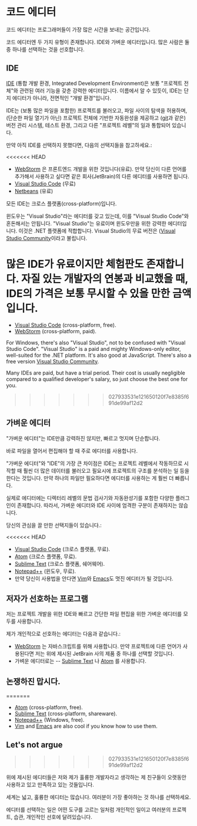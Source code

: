 # 코드 에디터

코드 에디터는 프로그래머들이 가장 많은 시간을 보내는 공간입니다. 

코드 에디터엔 두 가지 유형이 존재합니다. IDE와 가벼운 에디터입니다. 많은 사람은 둘 중 하나를 선택하는 것을 선호합니다.

## IDE

[IDE](https://en.wikipedia.org/wiki/Integrated_development_environment) (통합 개발 환경, Integrated Development Environment)은 보통 "프로젝트 전체"와 관련된 여러 기능을 갖춘 강력한 에디터입니다. 이름에서 알 수 있듯이, IDE는 단지 에디터가 아니라, 전면적인 "개발 환경"입니다.

IDE는 (보통 많은 파일을 포함한) 프로젝트를 불러오고, 파일 사이의 탐색을 허용하며, (단순한 파일 열기가 아닌) 프로젝트 전체에 기반한 자동완성을 제공하고 ([git](https://git-scm.com/)과 같은) 버전 관리 시스템, 테스트 환경, 그리고 다른 "프로젝트 레벨"의 일과 통합되어 있습니다. 

만약 아직 IDE를 선택하지 못했다면, 다음의 선택지들을 참고하세요.:

<<<<<<< HEAD
- [WebStorm](http://www.jetbrains.com/webstorm/) 은 프론트엔드 개발을 위한 것입니다(유료). 만약 당신이 다른 언어를 추가해서 사용하고 싶다면 같은 회사(JetBrain)의 다른 에디터를 사용하면 됩니다.
- [Visual Studio Code](https://code.visualstudio.com/) (무료)
- [Netbeans](http://netbeans.org/) (유료)

모든 IDE는 크로스 플랫폼(cross-platform)입니다.

윈도우는 "Visual Studio"라는 에디터를 갖고 있는데, 이를 "Visual Studio Code"와 혼돈해서는 안됩니다. "Visual Studio"는 유료이며 윈도우만을 위한 강력한 에디터입니다. 이것은 .NET 플랫폼에 적합합니다. Visual Studio의 무료 버전은 ([Visual Studio Community](https://www.visualstudio.com/vs/community/)이라고 불립니다.

많은 IDE가 유료이지만 체험판도 존재합니다. 자질 있는 개발자의 연봉과 비교했을 때, IDE의 가격은 보통 무시할 수 있을 만한 금액입니다.
=======
- [Visual Studio Code](https://code.visualstudio.com/) (cross-platform, free).
- [WebStorm](http://www.jetbrains.com/webstorm/) (cross-platform, paid).

For Windows, there's also "Visual Studio", not to be confused with "Visual Studio Code". "Visual Studio" is a paid and mighty Windows-only editor, well-suited for the .NET platform. It's also good at JavaScript. There's also a free version [Visual Studio Community](https://www.visualstudio.com/vs/community/).

Many IDEs are paid, but have a trial period. Their cost is usually negligible compared to a qualified developer's salary, so just choose the best one for you.
>>>>>>> 027933531e121650120f7e8385f691de99af12d2

## 가벼운 에디터

"가벼운 에디터"는 IDE만큼 강력하진 않지만, 빠르고 멋지며 단순합니다.

바로 파일을 열어서 편집해야 할 때 주로 에디터를 사용합니다.

"가벼운 에디터"와 "IDE"의 가장 큰 차이점은 IDE는 프로젝트 레벨에서 작동하므로 시작할 때 훨씬 더 많은 데이터를 불러오고 필요시에 프로젝트의 구조를 분석하는 일 등을 한다는 것입니다. 만약 하나의 파일만 필요하다면 에디터를 사용하는 게 훨씬 더 빠릅니다.

실제로 에디터에는 디렉터리 레벨의 문법 검사기와 자동완성기를 포함한 다양한 플러그인이 존재합니다. 따라서, 가벼운 에디터와 IDE 사이에 엄격한 구분이 존재하지는 않습니다. 

당신의 관심을 끌 만한 선택지들이 있습니다.:

<<<<<<< HEAD
- [Visual Studio Code](https://code.visualstudio.com/) (크로스 플랫폼, 무료).
- [Atom](https://atom.io/) (크로스 플랫폼, 무료).
- [Sublime Text](http://www.sublimetext.com) (크로스 플랫폼, 쉐어웨어).
- [Notepad++](https://notepad-plus-plus.org/) (윈도우, 무료).
- 만약 당신이 사용법을 안다면 [Vim](http://www.vim.org/)와 [Emacs](https://www.gnu.org/software/emacs/)도 멋진 에디터가 될 것입니다.

## 저자가 선호하는 프로그램

저는 프로젝트 개발을 위한 IDE와 빠르고 간단한 파일 편집을 위한 가벼운 에디터를 모두를 사용합니다.

제가 개인적으로 선호하는 에디터는 다음과 같습니다.:

- [WebStorm](http://www.jetbrains.com/webstorm/) 는 자바스크립트를 위해 사용합니다. 만약 프로젝트에 다른 언어가 사용된다면 저는 위에 제시된 JetBrain 사의 제품 중 하나를 선택할 것입니다.
- 가벼운 에디터로는 -- [Sublime Text](http://www.sublimetext.com) 나 [Atom](https://atom.io/) 를 사용합니다.

## 논쟁하진 맙시다.
=======
- [Atom](https://atom.io/) (cross-platform, free).
- [Sublime Text](http://www.sublimetext.com) (cross-platform, shareware).
- [Notepad++](https://notepad-plus-plus.org/) (Windows, free).
- [Vim](http://www.vim.org/) and [Emacs](https://www.gnu.org/software/emacs/) are also cool if you know how to use them.

## Let's not argue
>>>>>>> 027933531e121650120f7e8385f691de99af12d2

위에 제시된 에디터들은 저와 제가 훌륭한 개발자라고 생각하는 제 친구들이 오랫동안 사용하고 있고 만족하고 있는 것들입니다. 

세계는 넓고, 훌륭한 에디터는 많습니다. 여러분이 가장 좋아하는 것 하나를 선택하세요.

에디터를 선택하는 일은 어떤 도구를 고르는 일처럼 개인적인 일이고 여러분의 프로젝트, 습관, 개인적인 선호에 달려있습니다.
